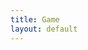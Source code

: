 ```yaml
---
title: Game
layout: default
---
```

<body>
    <canvas id="canvas" width="1000px" height = "600px"></canvas>
</body>

